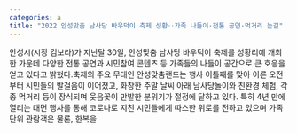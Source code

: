 ```yaml
---
categories: a
title: "2022 안성맞춤 남사당 바우덕이 축제 성황‥가족 나들이·전통 공연·먹거리 눈길"
---
```

안성시(시장 김보라)가 지난달 30일, 안성맞춤 남사당 바우덕이 축제를 성황리에 개최한 가운데 다양한 전통 공연과 시민참여 콘텐츠 등 가족들의 나들이 공간으로 큰 호응을 얻고 있다고 밝혔다.축제의 주요 무대인 안성맞춤랜드는 행사 이틀째를 맞아 이른 오전부터 시민들의 발걸음이 이어졌고, 화창한 주말 날씨 아래 남사당놀이와 친환경 체험, 각종 먹거리 등이 장식되며 웃음꽃이 만발한 분위기가 절정에 달하고 있다. 특히 4년 만에 열리는 대면 행사를 통해 코로나로 지친 시민들에게 따스한 위로를 전하고 있으며 가족 단위 관람객은 물론, 한복을